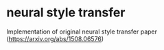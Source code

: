 # neural style transfer
Implementation of original neural style transfer paper (https://arxiv.org/abs/1508.06576)
